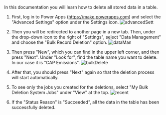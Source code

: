 In this documentation you will learn how to delete all stored data in a table.

1. First, log in to Power Apps (https://make.powerapps.com) and select the "Advanced Settings" option under the Settings icon.
![advancedSett](https://github.com/shbxio/CAP/assets/43991954/43ccf942-6bcf-4980-874d-cfa950669ee8)


2. Then you will be redirected to another page in a new tab. Then, under the drop-down icon to the right of "Settings", select "Data Management" and choose the "Bulk Record Deletion" option.
![dataMan](https://github.com/shbxio/CAP/assets/43991954/5477168f-d40e-41b9-bfba-c39c10880e3f)


3. Then press "New", which you can find in the upper left corner, and then press "Next". Under "Look for", find the table name you want to delete. In our case it is "CAP Emissions".
![bulkDelete](https://github.com/shbxio/CAP/assets/43991954/4b3c5dfc-2c11-4fc4-a86d-0d7c9caba947)


4. After that, you should press "Next" again so that the deletion process will start automatically. 
5. To see only the jobs you created for the deletions, select "My Bulk Deletion System Jobs" under "View" at the top.
![recent](https://github.com/shbxio/CAP/assets/43991954/d553b9f5-a71e-4554-9d53-6cf621adaab4)


6. If the "Status Reason" is "Succeeded", all the data in the table has been successfully deleted.

